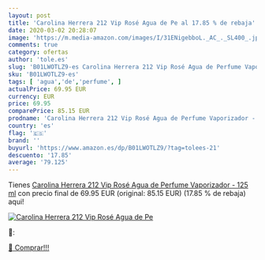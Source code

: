 ```yaml
---
layout: post
title: 'Carolina Herrera 212 Vip Rosé Agua de Pe al 17.85 % de rebaja'
date: 2020-03-02 20:28:07
image: 'https://m.media-amazon.com/images/I/31ENigebboL._AC_._SL400_.jpg'
comments: true
category: ofertas
author: 'tole.es'
slug: 'B01LWOTLZ9-es Carolina Herrera 212 Vip Rosé Agua de Perfume Vaporizador...'
sku: 'B01LWOTLZ9-es'
tags: [ 'agua','de','perfume', ]
actualPrice: 69.95 EUR
currency: EUR
price: 69.95
comparePrice: 85.15 EUR
prodname: 'Carolina Herrera 212 Vip Rosé Agua de Perfume Vaporizador - 125 ml'
country: 'es'
flag: '🇪🇸'
brand: ''
buyurl: 'https://www.amazon.es/dp/B01LWOTLZ9/?tag=tolees-21'
descuento: '17.85'
average: '79.125'
---
```


Tienes [Carolina Herrera 212 Vip Rosé Agua de Perfume Vaporizador - 125 ml](https://www.amazon.es/dp/B01LWOTLZ9/?tag=tolees-21) con precio final de  69.95 EUR (original: 85.15 EUR) (17.85 %  de rebaja) aqui!

[![Carolina Herrera 212 Vip Rosé Agua de Pe](https://m.media-amazon.com/images/I/31ENigebboL._AC_._SL400_.jpg)](https://www.amazon.es/dp/B01LWOTLZ9/?tag=tolees-21)

🔎:


[🛒 Comprar!!!](https://www.amazon.es/dp/B01LWOTLZ9/?tag=tolees-21)
